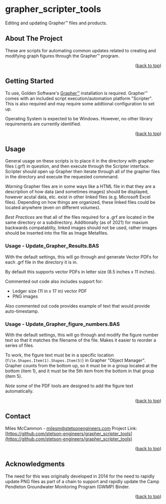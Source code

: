 # grapher_scripter_tools
 Editing and updating Grapher™ files and products.


<!-- ABOUT THE PROJECT -->
## About The Project

These are scripts for automating common updates related to creating and modifying graph figures through the Grapher™ program.

<p align="right">(<a href="#readme-top">back to top</a>)</p>

<!-- GETTING STARTED -->
## Getting Started
To use, Golden Software's [Grapher™](https://www.goldensoftware.com/products/grapher) installation is required. Grapher™ comes with an included script execution/automation platform "Scripter".  This is also required and may require some addtional configuration to set up.

Operating System is expected to be Windows. However, no other library requirements are currently identified.

<p align="right">(<a href="#readme-top">back to top</a>)</p>


<!-- USAGE EXAMPLES -->
## Usage
General usage on these scripts is to place it in the directory with grapher files (.grf) in question, 
and then execute through the Scripter interface.  Scripter should open up Grapher then iterate through 
all of the grapher files in the directory and execute the requested commmand.

*Warning* 
Grapher files are in some ways like a HTML file in that they are a description of 
how data (and sometimes images) should be displayed, however acutal data, etc. exist in other linked 
files (e.g. Microsoft Excel files).  Depending on how things are organized, these linked files could 
be located anywhere (even on different volumes).

*Best Practices* 
are that all of the files required for a .grf are located in the same directory or 
a subdirectory.  Additionally (as of 2021) for maxium backwards compatablity, linked images should not be used,
rather images should be inserted into the file as Image Metafiles.

### Usage - Update_Grapher_Results.BAS
With the default settings, this will go through and generate Vector PDFs for each .grf file in 
the directory it is in. 

By default this supports vector PDFs in letter size (8.5 inches x 11 inches).

Commented out code also includes support for:
- Ledger size (11 in x 17 in) vector PDF
- PNG images

Also commented out code provides example of text that would provide auto-timestamp.

### Usage - Update_Grapher_figure_numbers.BAS
With the default settings, this will go through and modify the figure number text
so that it matches the filename of the file.  Makes it easier to reorder a series of files.

To work, the figure text must be in a specific location (`file.Shapes.Item(1).Shapes.Item(5)`) in Grapher "Object Manager".  Grapher counts from the bottom up, so it must be in a group located at the bottom (item 1), and it must be the 5th item from the bottom in that group (item 5).

*Note* some of the PDF tools are designed to add the figure text automatically.

<p align="right">(<a href="#readme-top">back to top</a>)</p>


<!-- CONTACT -->
## Contact

Miles McCammon - milesm@stetsonengineers.com
Project Link: [https://github.com/stetson-engineers/grapher_scripter_tools](https://github.com/stetson-engineers/grapher_scripter_tools)
<p align="right">(<a href="#readme-top">back to top</a>)</p>

<!-- ACKNOWLEDGMENTS -->
## Acknowledgments

The need for this was originally developed in 2014 for the need to rapidly update PNG files as part of a chain to support and rapidly update the Camp Pendleton Groundwater Monitoring Program (GWMP) Binder. 

<p align="right">(<a href="#readme-top">back to top</a>)</p>
